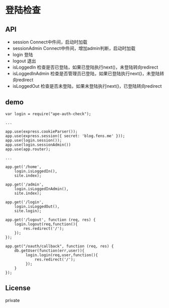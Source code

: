 登陆检查
========================

## API
+ session           Connect中件间，启动时加载
+ sessionAdmin      Connect中件间，增加admin判断，启动时加载
+ login             登陆
+ logout            退出
+ isLoggedIn        检查是否已登陆，如果已登陆执行next()，未登陆转向redirect
+ isLoggedInAdmin   检查是否管理员已登陆，如果已登陆执行next()，未登陆转向redirect
+ isLoggedOut       检查是否未登陆，如果未登陆执行next()，已登陆转向redirect

## demo
```{javascript}
var login = require("ape-auth-check");

...

app.use(express.cookieParser());
app.use(express.session({ secret: 'blog.fens.me' }));
app.use(login.session());
app.use(login.sessionAdmin())
app.use(app.router);

...

app.get('/home',
    login.isLoggedIn(),
    site.index);

app.get('/admin',
    login.isLoggedInAdmin(),
    site.index);

app.get('/login',
    login.isLoggedOut(),
    site.login);
```

```{javascript}
app.get('/logout', function (req, res) {
    login.logout(req,function(){
        res.redirect('/');
    });
});

app.get("/oauth/callback", function (req, res) {
    db.getUser(function(err,user)){
         login.login(req,user,function(){
             res.redirect('/');
         });
    }
});
```

## License

private

